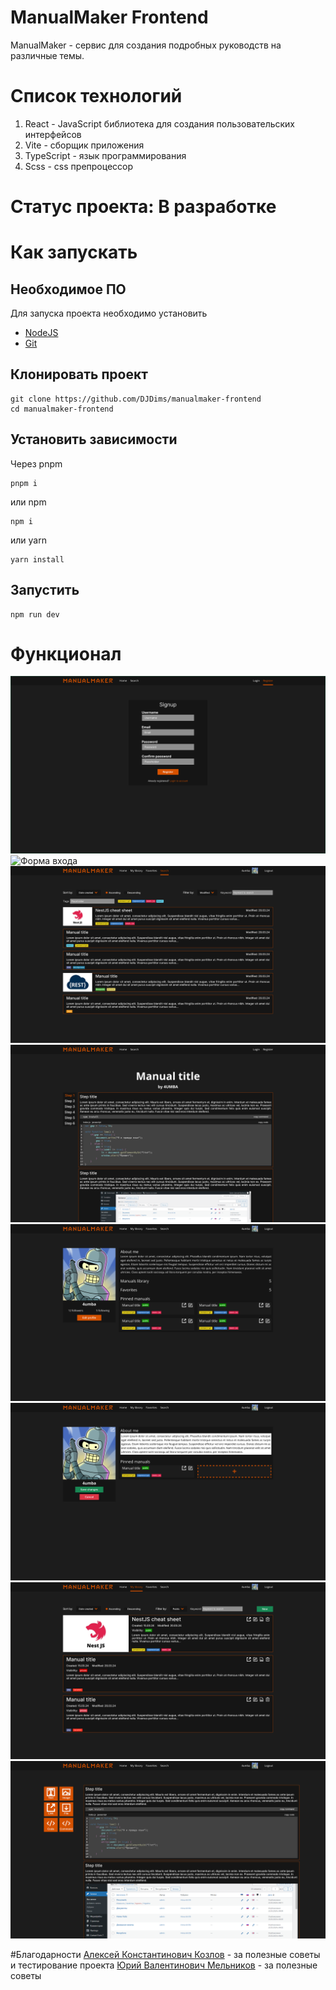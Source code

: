 # ManualMaker Frontend
ManualMaker - сервис для создания подробных руководств на различные темы.

# Список технологий
1. React - JavaScript библиотека для создания пользовательских интерфейсов
2. Vite - сборщик приложения
3. TypeScript - язык программирования
4. Scss - css препроцессор

# Статус проекта: В разработке

# Как запускать
## Необходимое ПО
Для запуска проекта необходимо установить 
- [NodeJS](https://nodejs.org/en/download)
- [Git](https://git-scm.com/downloads)

## Клонировать проект
```
git clone https://github.com/DJDims/manualmaker-frontend
cd manualmaker-frontend
```

## Установить зависимости
Через pnpm
```
pnpm i
```

или npm
```
npm i
```

или yarn
```
yarn install
```

## Запустить
```
npm run dev
```

# Функционал
![Форма регистрации](public/register.png)
![Форма входа](public/login)
![Поиск руководств](public/search.png)
![Просмотр руководства](public/view_manual.png)
![Мой профиль](public/profile.png)
![Редактирование профиля](public/edit_profile.png)
![Моя библиотека руководств](public/library.png)
![Редактирование руководства](public/edit_manual.png)

#Благодарности
[Алексей Константинович Козлов](https://github.com/MiFista01) - за полезные советы и тестирование проекта
[Юрий Валентинович Мельников](https://github.com/Dew25) - за полезные советы
